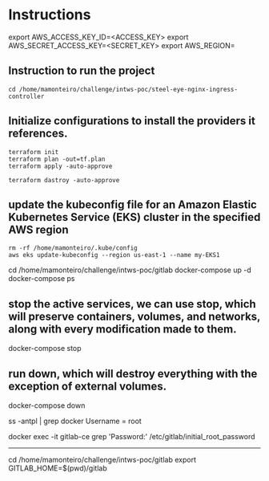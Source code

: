 # Instructions 

export AWS_ACCESS_KEY_ID=<ACCESS_KEY>
export AWS_SECRET_ACCESS_KEY=<SECRET_KEY>
export AWS_REGION=<REGION>

## Instruction to run the project 
    
    cd /home/mamonteiro/challenge/intws-poc/steel-eye-nginx-ingress-controller

## Initialize configurations to install the providers it references.
    terraform init
    terraform plan -out=tf.plan
    terraform apply -auto-approve

    terraform dastroy -auto-approve

## update the kubeconfig file for an Amazon Elastic Kubernetes Service (EKS) cluster in the specified AWS region
    rm -rf /home/mamonteiro/.kube/config  
    aws eks update-kubeconfig --region us-east-1 --name my-EKS1

cd /home/mamonteiro/challenge/intws-poc/gitlab
    docker-compose up -d
    docker-compose ps

## stop the active services, we can use stop, which will preserve containers, volumes, and networks, along with every modification made to them.
docker-compose stop

## run down, which will destroy everything with the exception of external volumes.
docker-compose down

ss -antpl | grep docker
Username = root

docker exec -it gitlab-ce grep 'Password:' /etc/gitlab/initial_root_password

--------------
cd /home/mamonteiro/challenge/intws-poc/gitlab
export GITLAB_HOME=$(pwd)/gitlab             

